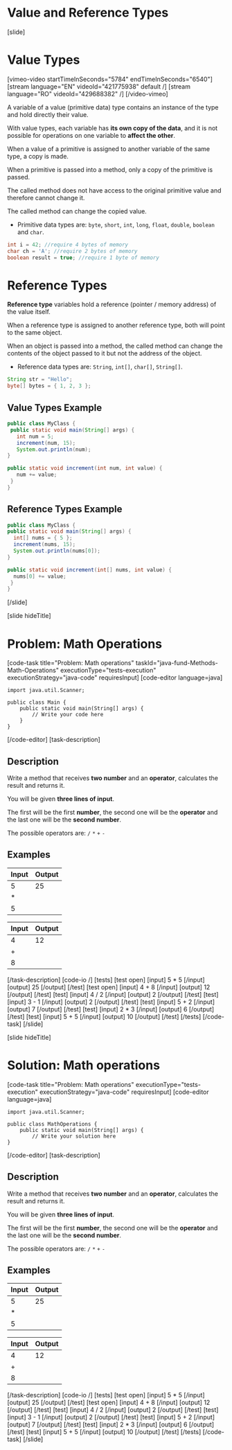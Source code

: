 # Value and Reference Types

[slide]

# Value Types

[vimeo-video startTimeInSeconds="5784" endTimeInSeconds="6540"]
[stream language="EN" videoId="421775938" default /]
[stream language="RO" videoId="429688382" /]
[/video-vimeo]

A variable of a value \(primitive data\) type contains an instance of the type and hold directly their value. 

With value types, each variable has **its own copy of the data**, and it is not possible for operations on one variable to **affect the other**.

When a value of a primitive is assigned to another variable of the same type, a copy is made.

When a primitive is passed into a method, only a copy of the primitive is passed. 

The called method does not have access to the original primitive value and therefore cannot change it. 

The called method can change the copied value.

* Primitive data types are: `byte`, `short`, `int`, `long`, `float`, `double`, `boolean` and `char`.

```Java
int i = 42; //require 4 bytes of memory
char ch = 'A'; //require 2 bytes of memory
boolean result = true; //require 1 byte of memory
```

# Reference Types

**Reference type** variables hold а reference \(pointer / memory address\) of the value itself.

When a reference type is assigned to another reference type, both will point to the same object.

When an object is passed into a method, the called method can change the contents of the object passed to it but not the address of the object.

* Reference data types are: `String`, `int[]`, `char[]`, `String[]`.

```Java
String str = "Hello";
byte[] bytes = { 1, 2, 3 };
```
## Value Types Example

```java live no-template
public class MyClass {
 public static void main(String[] args) {
   int num = 5;
   increment(num, 15);
   System.out.println(num);
}

public static void increment(int num, int value) {
   num += value;
 }
}
```

## Reference Types Example

```java live no-template
public class MyClass {
public static void main(String[] args) {
  int[] nums = { 5 };
  increment(nums, 15);
  System.out.println(nums[0]);
}

public static void increment(int[] nums, int value) {
  nums[0] += value;
 }
} 
```
[/slide]

[slide hideTitle]
# Problem: Math Operations
[code-task title="Problem: Math operations" taskId="java-fund-Methods-Math-Operations" executionType="tests-execution" executionStrategy="java-code" requiresInput]
[code-editor language=java]
```
import java.util.Scanner;

public class Main {
    public static void main(String[] args) {
        // Write your code here
    }
}
```
[/code-editor]
[task-description]
## Description
Write a method that receives **two number** and an **operator**, calculates the result and returns it.

You will be given **three lines of input**.

The first will be the first **number**, the second one will be the **operator** and the last one will be the **second number**.

The possible operators are: `/` `*` `+` `-`

## Examples
|**Input**|**Output**|
| --- | --- | 
| 5 | 25 |
| * ||
| 5 ||

|**Input**|**Output**|
| --- | --- | 
| 4 | 12 |
| + ||
| 8 ||

[/task-description]
[code-io /]
[tests]
[test open]
[input]
5
\*
5
[/input]
[output]
25
[/output]
[/test]
[test open]
[input]
4
+
8
[/input]
[output]
12
[/output]
[/test]
[test]
[input]
4
/
2
[/input]
[output]
2
[/output]
[/test]
[test]
[input]
3
\-
1
[/input]
[output]
2
[/output]
[/test]
[test]
[input]
5
+
2
[/input]
[output]
7
[/output]
[/test]
[test]
[input]
2
\*
3
[/input]
[output]
6
[/output]
[/test]
[test]
[input]
5
+
5
[/input]
[output]
10
[/output]
[/test]
[/tests]
[/code-task]
[/slide]

[slide hideTitle]
# Solution: Math operations
[code-task title="Problem: Math operations" executionType="tests-execution" executionStrategy="java-code" requiresInput]
[code-editor language=java]
```
import java.util.Scanner;

public class MathOperations {
    public static void main(String[] args) {
        // Write your solution here
}
```
[/code-editor]
[task-description]
## Description
Write a method that receives **two number** and an **operator**, calculates the result and returns it.

You will be given **three lines of input**.

The first will be the first **number**, the second one will be the **operator** and the last one will be the **second number**.

The possible operators are: `/` `*` `+` `-`

## Examples
|**Input**|**Output**|
| --- | --- | 
| 5 | 25 |
| * ||
| 5 ||

|**Input**|**Output**|
| --- | --- | 
| 4 | 12 |
| + ||
| 8 ||

[/task-description]
[code-io /]
[tests]
[test open]
[input]
5
\*
5
[/input]
[output]
25
[/output]
[/test]
[test open]
[input]
4
+
8
[/input]
[output]
12
[/output]
[/test]
[test]
[input]
4
/
2
[/input]
[output]
2
[/output]
[/test]
[test]
[input]
3
\-
1
[/input]
[output]
2
[/output]
[/test]
[test]
[input]
5
+
2
[/input]
[output]
7
[/output]
[/test]
[test]
[input]
2
\*
3
[/input]
[output]
6
[/output]
[/test]
[test]
[input]
5
+
5
[/input]
[output]
10
[/output]
[/test]
[/tests]
[/code-task]
[/slide]
